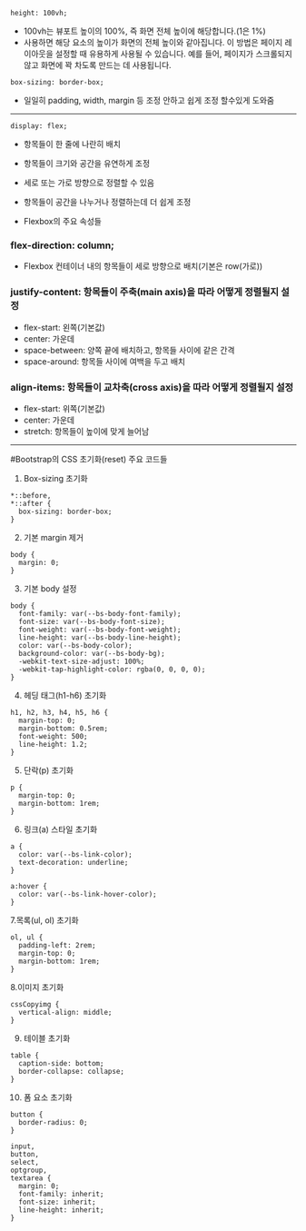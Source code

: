 `height: 100vh;`
- 100vh는 뷰포트 높이의 100%, 즉 화면 전체 높이에 해당합니다.(1은 1%)
- 사용하면 해당 요소의 높이가 화면의 전체 높이와 같아집니다. 이 방법은 페이지 레이아웃을 설정할 때 유용하게 사용될 수 있습니다. 예를 들어, 페이지가 스크롤되지 않고 화면에 꽉 차도록 만드는 데 사용됩니다.

`box-sizing: border-box;`
- 일일히 padding, width, margin 등 조정 안하고 쉽게 조정 할수있게 도와줌

--------------------------------------------------------------------------------------------------------

`display: flex;`
- 항목들이 한 줄에 나란히 배치
- 항목들이 크기와 공간을 유연하게 조정
- 세로 또는 가로 방향으로 정렬할 수 있음
- 항목들이 공간을 나누거나 정렬하는데 더 쉽게 조정

- Flexbox의 주요 속성들

### flex-direction: column;
- Flexbox 컨테이너 내의 항목들이 세로 방향으로 배치(기본은 row(가로))

### justify-content: 항목들이 주축(main axis)을 따라 어떻게 정렬될지 설정
- flex-start: 왼쪽(기본값)
- center: 가운데
- space-between: 양쪽 끝에 배치하고, 항목들 사이에 같은 간격
- space-around: 항목들 사이에 여백을 두고 배치

### align-items: 항목들이 교차축(cross axis)을 따라 어떻게 정렬될지 설정
- flex-start: 위쪽(기본값)
- center: 가운데
- stretch: 항목들이 높이에 맞게 늘어남

--------------------------------------------------------------------------------------------------------

#Bootstrap의 CSS 초기화(reset) 주요 코드들

1. Box-sizing 초기화
```
*::before,
*::after {
  box-sizing: border-box;
}
```

2. 기본 margin 제거
```
body {
  margin: 0;
}
```

3. 기본 body 설정
```
body {
  font-family: var(--bs-body-font-family);
  font-size: var(--bs-body-font-size);
  font-weight: var(--bs-body-font-weight);
  line-height: var(--bs-body-line-height);
  color: var(--bs-body-color);
  background-color: var(--bs-body-bg);
  -webkit-text-size-adjust: 100%;
  -webkit-tap-highlight-color: rgba(0, 0, 0, 0);
}
```

4. 헤딩 태그(h1-h6) 초기화
```
h1, h2, h3, h4, h5, h6 {
  margin-top: 0;
  margin-bottom: 0.5rem;
  font-weight: 500;
  line-height: 1.2;
}
```

5. 단락(p) 초기화
```
p {
  margin-top: 0;
  margin-bottom: 1rem;
}
```

6. 링크(a) 스타일 초기화
```
a {
  color: var(--bs-link-color);
  text-decoration: underline;
}

a:hover {
  color: var(--bs-link-hover-color);
}
```

7.목록(ul, ol) 초기화
```
ol, ul {
  padding-left: 2rem;
  margin-top: 0;
  margin-bottom: 1rem;
}
```

8.이미지 초기화
```
cssCopyimg {
  vertical-align: middle;
}
```

9. 테이블 초기화
```
table {
  caption-side: bottom;
  border-collapse: collapse;
}
```

10. 폼 요소 초기화
```
button {
  border-radius: 0;
}

input,
button,
select,
optgroup,
textarea {
  margin: 0;
  font-family: inherit;
  font-size: inherit;
  line-height: inherit;
}
```
